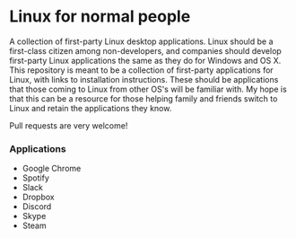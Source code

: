 # Linux for normal people
A collection of first-party Linux desktop applications. Linux should be a first-class citizen among non-developers, and companies should develop first-party Linux applications the same as they do for Windows and OS X. This repository is meant to be a collection of first-party applications for Linux, with links to installation instructions. These should be applications that those coming to Linux from other OS's will be familiar with. My hope is that this can be a resource for those helping family and friends switch to Linux and retain the applications they know.

Pull requests are very welcome!

### Applications

* Google Chrome
* Spotify
* Slack
* Dropbox
* Discord
* Skype
* Steam
